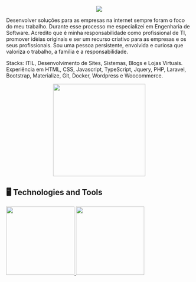 <p align="center">
  </p>
  <p align="center">
  <a href="https://www.linkedin.com/in/inaldo-monteiro-51801269/" target="_blank"><img src="https://img.shields.io/badge/-LinkedIn-%230077B5?style=for-the-badge&logo=linkedin&logoColor=white" target="_blank">
  </a> 
</p>
<div display="inline-block">
 <p>
Desenvolver soluções para as empresas na internet sempre foram o foco do meu trabalho. Durante esse processo me especializei em Engenharia de Software. Acredito que é minha responsabilidade como profissional de TI, promover idėias originais e ser um recurso criativo para as empresas e os seus profissionais. Sou uma pessoa persistente, envolvida e curiosa que valoriza o trabalho, a família e a responsabilidade.

Stacks: ITIL, Desenvolvimento de Sites, Sistemas, Blogs e Lojas Virtuais. Experiência em HTML, CSS,  Javascript, TypeScript, Jquery,  PHP,  Laravel, Bootstrap, Materialize,  Git, Docker, Wordpress e Woocommerce.</p>
</div>

<p align="center">
  <img src="assets/levi.gif" width="250">
</p>


   
   
## 🖥️ Technologies and Tools 
<div>
<a href="https://github.com/seu-usuário-aqui">
<img height="185em" src="https://github-readme-stats.vercel.app/api?username=inaldomonteiroti&show_icons=true&include_all_commits=true&count_private=false"/>
<img height="185em" src="https://github-readme-stats.vercel.app/api/top-langs/?username=inaldomonteiroti&layout=compact&langs_count=8"/>
</div>
   
<!--
**inaldomonteiroti/inaldomonteiroti** is a ✨ _special_ ✨ repository because its `README.md` (this file) appears on your GitHub profile.

Here are some ideas to get you started:

- 🔭 I’m currently working on ...
- 🌱 I’m currently learning ...
- 👯 I’m looking to collaborate on ...
- 🤔 I’m looking for help with ...
- 💬 Ask me about ...
- 📫 How to reach me: ...
- 😄 Pronouns: ...
- ⚡ Fun fact: ...
-->
